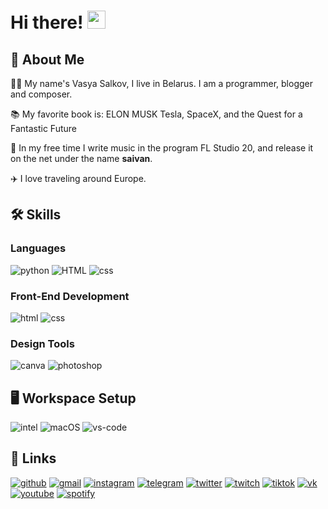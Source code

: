 # Hi there! <img src="https://media.giphy.com/media/hvRJCLFzcasrR4ia7z/giphy.gif" width="29px" height="29px">
## 🚀 About Me
👨‍💻 My name's Vasya Salkov, I live in Belarus. I am a programmer, blogger and composer.

📚 My favorite book is: ELON MUSK Tesla, SpaceX, and the Quest for a Fantastic Future

🎸 In my free time I write music in the program FL Studio 20, and release it on the net under the name **saivan**.

✈️ I love traveling around Europe.

## 🛠️ Skills

### Languages

![python](https://img.shields.io/badge/Python-3776AB?style=for-the-badge&logo=python&logoColor=white)
![HTML](https://camo.githubusercontent.com/d2da7e7ec8424780720101d4853c64dffb81dc69dfdd25a0ce88cdb3848bbc6f/68747470733a2f2f696d672e736869656c64732e696f2f7374617469632f76313f7374796c653d666f722d7468652d6261646765266d6573736167653d48544d4c3526636f6c6f723d453334463236266c6f676f3d48544d4c35266c6f676f436f6c6f723d464646464646266c6162656c3d)
![css](https://img.shields.io/badge/CSS3-1572B6?style=for-the-badge&logo=css3&logoColor=white)
### Front-End Development

![html](https://img.shields.io/badge/HTML5-E34F26?style=for-the-badge&logo=html5&logoColor=white)
![css](https://img.shields.io/badge/CSS3-1572B6?style=for-the-badge&logo=css3&logoColor=white)

### Design Tools

![canva](https://img.shields.io/badge/canva-00C4CC?style=for-the-badge&logo=canva&logoColor=white)
![photoshop](https://camo.githubusercontent.com/da23e68967c3cf2d4c4b996f8f43cec1e31e8acc5debff00da314edd01e30c39/68747470733a2f2f696d672e736869656c64732e696f2f7374617469632f76313f7374796c653d666f722d7468652d6261646765266d6573736167653d41646f62652b50686f746f73686f7026636f6c6f723d333141384646266c6f676f3d41646f62652b50686f746f73686f70266c6f676f436f6c6f723d464646464646266c6162656c3d)

## 🖥️ Workspace Setup
![intel](https://camo.githubusercontent.com/b9c3d85df36b8f3776d8cf00387de41022c9fa3c82f894b289c69965f03cb4aa/68747470733a2f2f696d672e736869656c64732e696f2f7374617469632f76313f7374796c653d666f722d7468652d6261646765266d6573736167653d496e74656c26636f6c6f723d303037314335266c6f676f3d496e74656c266c6f676f436f6c6f723d464646464646266c6162656c3d)
![macOS](https://camo.githubusercontent.com/2dbf48f1d4f42b9fb505af7afad8b6012f64d04219793309f814d59a33cab631/68747470733a2f2f696d672e736869656c64732e696f2f7374617469632f76313f7374796c653d666f722d7468652d6261646765266d6573736167653d6d61634f5326636f6c6f723d303030303030266c6f676f3d6d61634f53266c6f676f436f6c6f723d464646464646266c6162656c3d)
![vs-code](https://img.shields.io/badge/VS_Code-007ACC?style=for-the-badge&logo=Visual-Studio-Code&logoColor=white)

## 🔗 Links
[![github](https://img.shields.io/badge/GitHub-000000?style=for-the-badge&logo=GitHub&logoColor=white)](https://github.com/VasilSalkov)
[![gmail](https://img.shields.io/badge/Gmail-D14836?style=for-the-badge&logo=Gmail&logoColor=white)](mailto:vasilsalkou@gmail.com)
[![instagram](https://img.shields.io/badge/Instagram-E4405F?style=for-the-badge&logo=instagram&logoColor=white)](https://www.instagram.com/sai__van/)
[![telegram](https://camo.githubusercontent.com/6f137f6e48f123181ee64838b8aa29e5e3cf4e69a8999e7056f4df2e3331c4b9/68747470733a2f2f696d672e736869656c64732e696f2f7374617469632f76313f7374796c653d666f722d7468652d6261646765266d6573736167653d54656c656772616d26636f6c6f723d323641354534266c6f676f3d54656c656772616d266c6f676f436f6c6f723d464646464646266c6162656c3d)](https://t.me/saivan4ick)
[![twitter](https://camo.githubusercontent.com/0bd066115a3d5d3b06c206ac73e483bc237e6ff7c61f9ba3262e683581de9718/68747470733a2f2f696d672e736869656c64732e696f2f7374617469632f76313f7374796c653d666f722d7468652d6261646765266d6573736167653d5477697474657226636f6c6f723d314441314632266c6f676f3d54776974746572266c6f676f436f6c6f723d464646464646266c6162656c3d)](https://twitter.com/vasyasalkov)
[![twitch](https://camo.githubusercontent.com/dcf2628f2eefecb5cd4a450ff1297ed75ca8707ce19a2fd8d6dae14f13034564/68747470733a2f2f696d672e736869656c64732e696f2f7374617469632f76313f7374796c653d666f722d7468652d6261646765266d6573736167653d54776974636826636f6c6f723d393134364646266c6f676f3d547769746368266c6f676f436f6c6f723d464646464646266c6162656c3d)](https://twitch.tv/saivan__)
[![tiktok](https://camo.githubusercontent.com/3c4be09deddca98b8a0019063ff15e2bbbdff3dbee35de10e5f4c7afa03f027a/68747470733a2f2f696d672e736869656c64732e696f2f7374617469632f76313f7374796c653d666f722d7468652d6261646765266d6573736167653d54696b546f6b26636f6c6f723d303030303030266c6f676f3d54696b546f6b266c6f676f436f6c6f723d464646464646266c6162656c3d)](https://tiktok.com/@saivan__)
[![vk](https://camo.githubusercontent.com/ed2135313b8d5f71d9c7bdaff09e4906315a02fb0560c57a1c331e960d814ffc/68747470733a2f2f696d672e736869656c64732e696f2f7374617469632f76313f7374796c653d666f722d7468652d6261646765266d6573736167653d564b26636f6c6f723d303037374646266c6f676f3d564b266c6f676f436f6c6f723d464646464646266c6162656c3d)](https://vk.com/saivann)
[![youtube](https://camo.githubusercontent.com/9bbd418eba4e5ca72da9663efab9d832ebec5e1b1141c6edad4fdb618e262958/68747470733a2f2f696d672e736869656c64732e696f2f7374617469632f76313f7374796c653d666f722d7468652d6261646765266d6573736167653d596f755475626526636f6c6f723d464630303030266c6f676f3d596f7554756265266c6f676f436f6c6f723d464646464646266c6162656c3d)](https://youtube.com/saivan)
[![spotify](https://camo.githubusercontent.com/f63f025c4f4797f4e0cf1904d1c87d02179a369b11948d5023af396d30dcad7b/68747470733a2f2f696d672e736869656c64732e696f2f7374617469632f76313f7374796c653d666f722d7468652d6261646765266d6573736167653d53706f7469667926636f6c6f723d314442393534266c6f676f3d53706f74696679266c6f676f436f6c6f723d464646464646266c6162656c3d)](https://open.spotify.com/artist/5UZDcFFnZVJtb9Kxv4xnFj?si=nTmWfyDMRqiSPSl7lTbX9g&nd=1)
